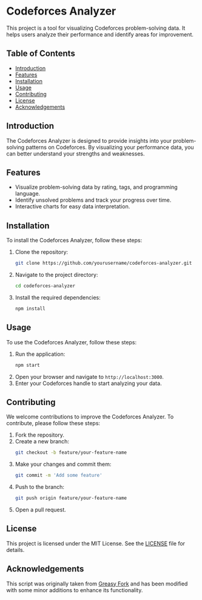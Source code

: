 # Codeforces Analyzer

This project is a tool for visualizing Codeforces problem-solving data. It helps users analyze their performance and identify areas for improvement.

## Table of Contents

- [Introduction](#introduction)
- [Features](#features)
- [Installation](#installation)
- [Usage](#usage)
- [Contributing](#contributing)
- [License](#license)
- [Acknowledgements](#acknowledgements)

## Introduction

The Codeforces Analyzer is designed to provide insights into your problem-solving patterns on Codeforces. By visualizing your performance data, you can better understand your strengths and weaknesses.

## Features

- Visualize problem-solving data by rating, tags, and programming language.
- Identify unsolved problems and track your progress over time.
- Interactive charts for easy data interpretation.

## Installation

To install the Codeforces Analyzer, follow these steps:

1. Clone the repository:
    ```sh
    git clone https://github.com/yourusername/codeforces-analyzer.git
    ```
2. Navigate to the project directory:
    ```sh
    cd codeforces-analyzer
    ```
3. Install the required dependencies:
    ```sh
    npm install
    ```

## Usage

To use the Codeforces Analyzer, follow these steps:

1. Run the application:
    ```sh
    npm start
    ```
2. Open your browser and navigate to `http://localhost:3000`.
3. Enter your Codeforces handle to start analyzing your data.

## Contributing

We welcome contributions to improve the Codeforces Analyzer. To contribute, please follow these steps:

1. Fork the repository.
2. Create a new branch:
    ```sh
    git checkout -b feature/your-feature-name
    ```
3. Make your changes and commit them:
    ```sh
    git commit -m 'Add some feature'
    ```
4. Push to the branch:
    ```sh
    git push origin feature/your-feature-name
    ```
5. Open a pull request.

## License

This project is licensed under the MIT License. See the [LICENSE](LICENSE) file for details.

## Acknowledgements

This script was originally taken from [Greasy Fork](https://greasyfork.org/en/scripts/465176-cf%E8%A7%A3%E9%A2%98%E6%95%B0%E6%8D%AE%E5%8F%AF%E8%A7%86%E5%8C%96) and has been modified with some minor additions to enhance its functionality.
